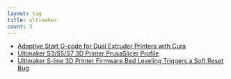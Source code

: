 ```yaml
---
layout: tag
title: ultimaker
count: 3
---
```


- [Adaptive Start G-code for Dual Extruder Printers with Cura](https://ansonliu.com/2024/10/cura-adaptive-dual-extruder-start-gcode/)
- [Ultimaker S3/S5/S7 3D Printer PrusaSlicer Profile](https://ansonliu.com/2024/04/ultimaker-s3-s5-s7-prusaslicer-profile/)
- [Ultimaker S-line 3D Printer Firmware Bed Leveling Triggers a Soft Reset Bug](https://ansonliu.com/2024/03/ultimaker-gcode-footprint-halt/)
